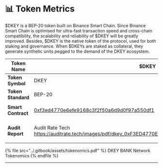 # 📊 Token Metrics

$DKEY is a BEP-20 token built on Binance Smart Chain. Since Binance Smart Chain is optimised for ultra-fast transaction speed and cross-chain compatibility, the scalability and reliability of $DKEY will be greatly improved. Besides, $DKEY is the native token of the protocol, used for both staking and governance. When $DKEYs are staked as collateral, they generate synthetic units pegged to the demand of the DKEY ecosystem.



| **Token Name**     | $DKEY                                                                                                                                                                                                               |
| ------------------ | ------------------------------------------------------------------------------------------------------------------------------------------------------------------------------------------------------------------- |
| **Token Symbol**   | DKEY                                                                                                                                                                                                                |
| **Token Standard** | BEP-20                                                                                                                                                                                                              |
| **Smart Contract** | <p><a href="https://bscscan.com/token/0xf3ed4770e6efe9168c3f2f50a6d9d0f97a550df1">0xf3ed4770e6efe9168c3f2f50a6d9d0f97a550df1</a><br></p>                                                                            |
| **Audit Report**   | <p>Audit Rate Tech<br><a href="https://auditrate.tech/images/pdf/dkey_0xF3ED4770E6eFe9168c3f2F50A6D9d0F97a550DF1.pdf">https://auditrate.tech/images/pdf/dkey_0xF3ED4770E6eFe9168c3f2F50A6D9d0F97a550DF1.pdf</a></p> |





{% file src="../.gitbook/assets/tokenomics.pdf" %}
DKEY BANK Network Tokenomics
{% endfile %}





****
